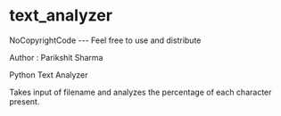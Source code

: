 # text_analyzer

NoCopyrightCode --- Feel free to use and distribute

Author : Parikshit Sharma

Python Text Analyzer

Takes input of filename and analyzes the percentage of each character present.
